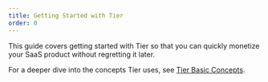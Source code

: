 ```yaml
---
title: Getting Started with Tier
order: 0
---
```


This guide covers getting started with Tier so that you can
quickly monetize your SaaS product without regretting it later.

For a deeper dive into the concepts Tier uses, see [Tier Basic
Concepts](./basics.md).

<!-- include _pieces/quick-start -->
